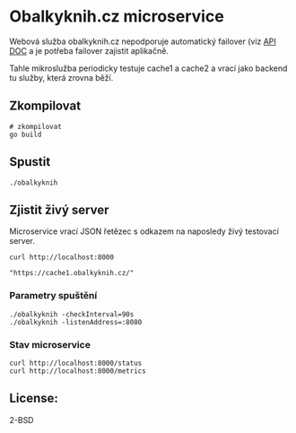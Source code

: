 # Obalkyknih.cz microservice


Webová služba obalkyknih.cz nepodporuje automatický failover (viz [API DOC][obalky] a je potřeba failover zajistit aplikačně.

Tahle mikroslužba periodicky testuje cache1 a cache2 a vrací jako
backend tu služby, která zrovna běží.

## Zkompilovat

    # zkompilovat
    go build

## Spustit

    ./obalkyknih 

## Zjistit  živý server

Microservice vrací JSON řetězec s odkazem na naposledy živý testovací server.

    curl http://localhost:8000

    "https://cache1.obalkyknih.cz/"


### Parametry spuštění

    ./obalkyknih -checkInterval=90s
    ./obalkyknih -listenAddress=:8080

### Stav microservice

    curl http://localhost:8000/status
    curl http://localhost:8000/metrics

## License:

2-BSD

[obalky]: https://www.obalkyknih.cz/doc/Dokumentace_API_OKCZ_3.3.pdf
